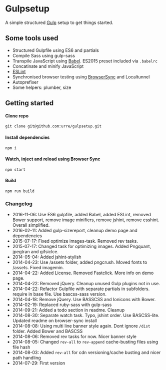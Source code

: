 # Gulpsetup

A simple structured [Gulp](http://gulpjs.com) setup to get things started.

## Some tools used

<ul>
<li>Structured Gulpfile using ES6 and partials</li>
<li>Compile Sass using gulp-sass</li>
<li>Transpile JavaScript using <a href="http://babel.io">Babel</a>. ES2015 preset included via <code>.babelrc</code></li>
<li>Concatinate and minify JavaScript</li> 
<li><a href="http://eslint.org/">ESLint</a></li> 
<li>Synchronised browser testing using <a href="http://www.browsersync.io/">BrowserSync</a> and Localtunnel</li> 
<li>Autoprefixer</li>
<li>Some helpers: plumber, size</li>
</ul>

## Getting started

#### Clone repo

	git clone git@github.com:urre/gulpsetup.git

#### Install dependencies

	npm i

#### Watch, inject and reload using Browser Sync

    npm start

#### Build

	npm run build


### Changelog
+ 2016-11-06: Use ES6 gulpfile, added Babel, added ESLint, removed Bower support, remove image minifiers, remove jshint, remove csshint. Overall simplified.
+ 2016-02-11: Added gulp-sizereport, cleanup demo page and dependencies
+ 2015-07-17: Fixed optimize images-task. Removed rev tasks.
+ 2015-07-17: Changed task for optimizing images. Added Pngquant, jpegtran and gifsiclce.
+ 2014-05-04: Added jshint-stylish
+ 2014-04-23: Use /assets folder, added pngcrush. Moved fonts to /assets. Fixed imagemin.
+ 2014-04-22: Added License. Removed Fastclick. More info on demo page.
+ 2014-04-22: Removed jQuery. Cleanup unused Gulp plugins not in use. 
+ 2014-04-22: Refactor Gulpfile with separate partials in subfolders. require in base file. Use bascss-sass version.
+ 2014-04-18: Remove jQuery. Use BASSCSS and Ionicons with Bower.
+ 2014-02-19: Replaced ruby-sass with gulp-sass
+ 2014-09-21: Added a todo section in readme. Cleanup
+ 2014-08-30: Separate watch task. Typo, jshint order. Use BASCSS-lite. Updated readme on browser-sync install
+ 2014-08-08: Using multi line banner style again. Dont ignore `/dist` folder. Added Bower and BASCSS
+ 2014-08-06: Removed rev tasks for now. Nicer banner style
+ 2014-08-05: Changed `rev-all` to `rev-append` cache-busting files using file hash
+ 2014-08-03: Added `rev-all` for cdn versioning/cache busting and nicer path handling
+ 2014-07-29: First version